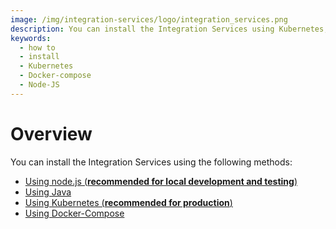 ```yaml
---
image: /img/integration-services/logo/integration_services.png
description: You can install the Integration Services using Kubernetes, Docker-Compose or NodeJs.
keywords:
  - how to
  - install
  - Kubernetes
  - Docker-compose
  - Node-JS
---
```


# Overview

You can install the Integration Services using the following methods:

- [Using node.js (**recommended for local development and testing**)](installation/node_setup.md)
- [Using Java](installation/java/local_setup.md)
- [Using Kubernetes (**recommended for production**)](installation/kubernetes/local_setup.md)
- [Using Docker-Compose](installation/docker_compose_setup.md)
